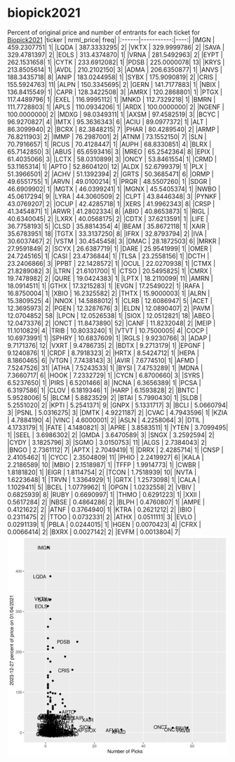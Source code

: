 # biopick2021
Percent of original price and number of entrants for each ticket for [Biopick2021](https://twitter.com/hashtag/Biopick2021)
|ticker |  nrml_price| freq|
|:------|-----------:|----:|
|IMGN   | 459.2307751|    1|
|LQDA   | 387.3333295|    2|
|VKTX   | 329.9999786|    2|
|SAVA   | 329.4781397|    2|
|EOLS   | 313.4374870|    1|
|VRNA   | 281.5492963|    2|
|EYPT   | 262.1531658|    1|
|CYTK   | 233.6912082|    1|
|PDSB   | 225.0000078|   13|
|KRYS   | 213.8505614|    1|
|AVDL   | 210.2102150|    3|
|ADMA   | 206.6350877|    1|
|ANVS   | 188.3435718|    8|
|ANIP   | 183.0244958|    1|
|SYBX   | 175.9090819|    2|
|CRIS   | 155.5924763|   11|
|ALPN   | 150.3345695|    2|
|GERN   | 141.7177883|    1|
|NBIX   | 136.8415549|    1|
|CAPR   | 128.3422508|    3|
|AMRX   | 120.2868801|    1|
|PTGX   | 117.4489796|    1|
|EXEL   | 116.9995112|    1|
|MNKD   | 112.7329218|    1|
|BMRN   | 111.7728803|    1|
|APLS   | 110.0934206|    1|
|ARDX   | 100.0000000|    2|
|NGENF  | 100.0000000|    2|
|MDXG   |  98.0349311|    1|
|AXSM   |  97.4582519|    3|
|BCYC   |  96.9270827|    4|
|IMTX   |  95.3636343|    6|
|ACIU   |  89.0977372|    1|
|ALT    |  86.3099940|    2|
|BCRX   |  82.3848215|    7|
|PHAR   |  80.4289540|    2|
|ARMP   |  76.8211903|    2|
|IMMP   |  76.2987001|    2|
|ATNM   |  73.1552150|    7|
|SLN    |  70.7916657|    1|
|RCUS   |  70.4128447|    1|
|AUPH   |  68.8330851|    4|
|BLRX   |  65.7142850|    3|
|ABUS   |  65.6593416|    3|
|MREO   |  65.2542364|    8|
|EPIX   |  61.4035066|    3|
|LCTX   |  58.0310899|    3|
|ONCY   |  53.8461554|    1|
|CRMD   |  53.1165314|    1|
|APTO   |  52.8604120|   12|
|ALDX   |  52.6799379|    1|
|PLX    |  51.3966501|    2|
|ACHV   |  51.1392394|    2|
|GRTS   |  50.3685471|    6|
|ORMP   |  49.6551755|    1|
|ARVN   |  49.0100214|    1|
|PRQR   |  48.5507260|    1|
|SDGR   |  46.6909902|    1|
|MGTX   |  46.0399241|    1|
|MGNX   |  45.5405374|    1|
|NWBO   |  45.0617294|    9|
|LYRA   |  44.3060509|    2|
|CLPT   |  43.8446348|    3|
|PYNKF  |  43.0769207|    2|
|OCUP   |  42.4285718|    1|
|XERS   |  41.9962343|    8|
|CRSP   |  41.3454871|    1|
|ARWR   |  41.2802334|    8|
|ABIO   |  40.8653873|    1|
|RIGL   |  40.6340045|    2|
|LXRX   |  40.0568175|    2|
|CDTX   |  37.6213591|    1|
|LIFE   |  36.7758193|    5|
|CLSD   |  35.8814354|    4|
|BEAM   |  35.8672118|    1|
|XAIR   |  35.6783951|   18|
|TGTX   |  33.3137250|    8|
|IFRX   |  32.8793794|    2|
|IVA    |  30.6037467|    2|
|VSTM   |  30.4545458|    3|
|DMAC   |  28.1872503|    6|
|MRKR   |  27.9591849|    2|
|SCYX   |  26.6387719|    1|
|DARE   |  25.9541999|    1|
|OMER   |  24.7245165|    1|
|CASI   |  23.4736844|    1|
|TLSA   |  23.2558156|    1|
|DCTH   |  23.2406866|    3|
|PPBT   |  22.1428572|    1|
|OCUL   |  22.0270938|    1|
|CTMX   |  21.8289082|    3|
|LTRN   |  21.6101700|    1|
|CTSO   |  20.5495825|    1|
|CMRX   |  19.7478982|    2|
|QURE   |  19.0424383|    1|
|LPTX   |  18.2110099|   11|
|AMRN   |  18.0914511|    1|
|GTHX   |  17.3215283|    1|
|EVGN   |  17.2549022|    1|
|RAFA   |  16.8750004|    1|
|XBIO   |  16.2325582|    2|
|THTX   |  15.9000003|    1|
|ALRN   |  15.3809525|    4|
|NNOX   |  14.5888012|    1|
|CLRB   |  12.6086947|    5|
|ACET   |  12.3695973|    2|
|PGEN   |  12.3287676|    3|
|ELDN   |  12.0890407|    2|
|PAVM   |  12.0704852|   58|
|LPCN   |  12.0526538|    1|
|SIOX   |  12.0512821|   18|
|ABEO   |  12.0473376|    2|
|ONCT   |  11.8473890|   52|
|CANF   |  11.8232048|    2|
|MEIP   |  11.1010829|    4|
|TRIB   |  10.8033240|    1|
|VTVT   |  10.7500005|    4|
|COCP   |  10.6973991|    1|
|SPHRY  |  10.6837609|    1|
|RGLS   |   9.9230766|    3|
|ADAP   |   9.7171376|   12|
|VXRT   |   9.4786735|    2|
|BDTX   |   9.2713179|    1|
|EPGNF  |   9.1240876|    1|
|CRDF   |   8.7918323|    2|
|HRTX   |   8.5424712|    1|
|HEPA   |   8.1860465|    6|
|VTGN   |   7.7438143|    3|
|AVIR   |   7.6774510|    1|
|AFMD   |   7.5247526|   31|
|ATHA   |   7.5243533|    1|
|BYSI   |   7.4753289|    1|
|MDNA   |   7.3660717|    6|
|HOOK   |   7.2332729|    1|
|CYCN   |   6.8700660|    3|
|SYRS   |   6.5237650|    1|
|PIRS   |   6.5201466|    8|
|NCNA   |   6.3656389|    1|
|PCSA   |   6.3197586|    1|
|CLOV   |   6.1819346|    1|
|HARP   |   6.1593828|    2|
|BNTC   |   5.9528006|    5|
|BLCM   |   5.8823529|    2|
|BTAI   |   5.7990430|    1|
|SLDB   |   5.2551020|    2|
|KPTI   |   5.2541371|    9|
|GNPX   |   5.1331717|    3|
|BCLI   |   5.0660794|    3|
|PSNL   |   5.0316275|    3|
|DMTK   |   4.9221187|    2|
|CVAC   |   4.7943596|    1|
|KZIA   |   4.7884190|    4|
|VINC   |   4.6000001|    2|
|ASLN   |   4.2258064|    3|
|DTIL   |   4.1733179|    1|
|FATE   |   4.1480821|    3|
|APRE   |   3.8583511|    1|
|YTEN   |   3.7099495|    1|
|SEEL   |   3.6986302|    2|
|GMDA   |   3.6470589|    3|
|SNGX   |   3.2592594|    2|
|CYDY   |   3.1825796|    3|
|SGMO   |   3.0150753|   11|
|ALGS   |   2.7384043|    2|
|BNGO   |   2.7361112|    7|
|APTX   |   2.7049419|    1|
|DRRX   |   2.4285714|    1|
|CNSP   |   2.4105462|    1|
|CYCC   |   2.3504809|   11|
|PHIO   |   2.2419927|    6|
|KALA   |   2.2186589|   10|
|MBIO   |   2.1518987|    1|
|TFFP   |   1.9914773|    1|
|CWBR   |   1.8181820|    1|
|EIGR   |   1.8114754|    2|
|TCON   |   1.7518939|   10|
|NVTA   |   1.6223648|    1|
|TRVN   |   1.3364929|    1|
|GRTX   |   1.2573098|    1|
|CALA   |   1.1029411|    5|
|BCEL   |   1.0779962|    1|
|OPGN   |   1.0232558|    2|
|VBIV   |   0.6825939|    8|
|RUBY   |   0.6690997|    1|
|THMO   |   0.6291223|    1|
|XXII   |   0.5617284|    2|
|NBSE   |   0.4864286|    2|
|BLPH   |   0.4760807|    1|
|AMPE   |   0.4121622|    2|
|ATNF   |   0.3764940|    1|
|KTRA   |   0.2621212|    2|
|IBIO   |   0.2311475|    2|
|TTOO   |   0.0732331|    2|
|ATHX   |   0.0511111|    3|
|EVLO   |   0.0291139|    1|
|PBLA   |   0.0244015|    1|
|HGEN   |   0.0070423|    4|
|CFRX   |   0.0066414|    2|
|BXRX   |   0.0027142|    2|
|EVFM   |   0.0013804|    7|
![retvspicks](biopicks.png?raw=true)

